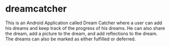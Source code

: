 # dreamcatcher

This is an Android Application called Dream Catcher where a user can add his dreams and keep track of the progress of his dreams. He can also share the dream, 
add a picture to the dream, and add reflections to the dream. The dreams can also be marked as either fulfilled or deferred.

